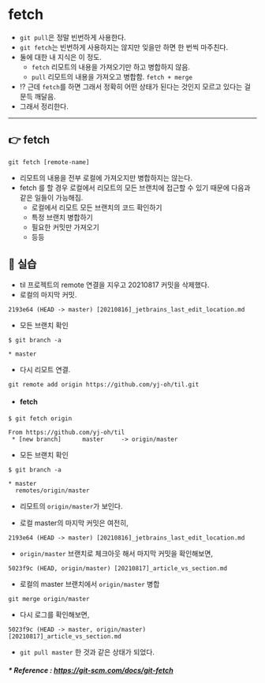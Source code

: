 # fetch
- `git pull`은 정말 빈번하게 사용한다.
- `git fetch`는 빈번하게 사용하지는 않지만 잊을만 하면 한 번씩 마주친다. 
- 둘에 대한 내 지식은 이 정도.
  - `fetch` 리모트의 내용을 가져오기만 하고 병합하지 않음.
  - `pull` 리모트의 내용을 가져오고 병합함. `fetch + merge`
- ⁉️ 근데 `fetch`를 하면 그래서 정확히 어떤 상태가 된다는 것인지 모르고 있다는 걸 문득 깨달음.
- 그래서 정리한다.

---

## 👉 fetch
```text
git fetch [remote-name]
```
- 리모트의 내용을 전부 로컬에 가져오지만 병합하지는 않는다.
- fetch 를 할 경우 로컬에서 리모트의 모든 브랜치에 접근할 수 있기 때문에 다음과 같은 일들이 가능해짐.
  - 로컬에서 리모트 모든 브랜치의 코드 확인하기
  - 특정 브랜치 병합하기
  - 필요한 커밋만 가져오기
  - 등등

## 🔬 실습
- til 프로젝트의 remote 연결을 지우고 20210817 커밋을 삭제했다.
- 로컬의 마지막 커밋.
```git
2193e64 (HEAD -> master) [20210816]_jetbrains_last_edit_location.md
```

- 모든 브랜치 확인
```git
$ git branch -a

* master
```

- 다시 리모트 연결.
```git
git remote add origin https://github.com/yj-oh/til.git
```

- #### fetch
```git
$ git fetch origin

From https://github.com/yj-oh/til
 * [new branch]      master     -> origin/master
```

- 모든 브랜치 확인
```git
$ git branch -a

* master
  remotes/origin/master
```
- 리모트의 `origin/master`가 보인다.
  
- 로컬 master의 마지막 커밋은 여전히,
```git
2193e64 (HEAD -> master) [20210816]_jetbrains_last_edit_location.md
```

- `origin/master` 브랜치로 체크아웃 해서 마지막 커밋을 확인해보면,
```git
5023f9c (HEAD, origin/master) [20210817]_article_vs_section.md
```

- 로컬의 master 브랜치에서 `origin/master` 병합
```git
git merge origin/master
```

- 다시 로그를 확인해보면,
```git
5023f9c (HEAD -> master, origin/master) [20210817]_article_vs_section.md
```
- `git pull master` 한 것과 같은 상태가 되었다.

##### * Reference : https://git-scm.com/docs/git-fetch
